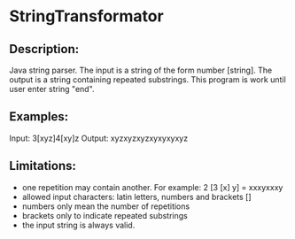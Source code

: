 # StringTransformator

Description:
------------
Java string parser. 
The input is a string of the form number [string].
The output is a string containing repeated substrings.
This program is work until user enter string "end".

Examples:
------------
Input: 3[xyz]4[xy]z
Output: xyzxyzxyzxyxyxyxyz

Limitations:
------------
- one repetition may contain another. For example: 2 [3 [x] y] = xxxyxxxy
- allowed input characters: latin letters, numbers and brackets []
- numbers only mean the number of repetitions
- brackets only to indicate repeated substrings
- the input string is always valid.
